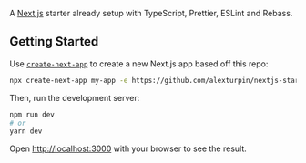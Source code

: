 A [Next.js](https://nextjs.org/) starter already setup with TypeScript, Prettier, ESLint and Rebass.

## Getting Started

Use [`create-next-app`](https://github.com/zeit/next.js/tree/canary/packages/create-next-app) to create a new Next.js app based off this repo:

```bash
npx create-next-app my-app -e https://github.com/alexturpin/nextjs-starter
```

Then, run the development server:

```bash
npm run dev
# or
yarn dev
```

Open [http://localhost:3000](http://localhost:3000) with your browser to see the result.
